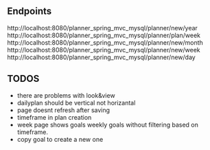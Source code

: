 Endpoints 
------------------------------------
http://localhost:8080/planner_spring_mvc_mysql/planner/new/year
http://localhost:8080/planner_spring_mvc_mysql/planner/plan/week
http://localhost:8080/planner_spring_mvc_mysql/planner/new/month
http://localhost:8080/planner_spring_mvc_mysql/planner/new/week
http://localhost:8080/planner_spring_mvc_mysql/planner/new/day

TODOS
-----------------------------------------
* there are problems with look&view
* dailyplan should be vertical not horizantal
* page doesnt refresh after saving
* timeframe in plan creation
* week page shows goals weekly goals without filtering based on timeframe.
* copy goal to create a new one





